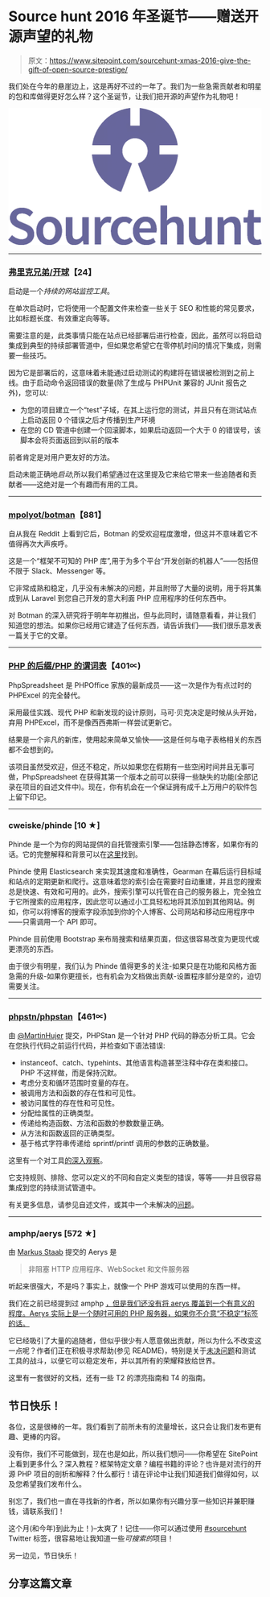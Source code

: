 # Source hunt 2016 年圣诞节——赠送开源声望的礼物

> 原文：<https://www.sitepoint.com/sourcehunt-xmas-2016-give-the-gift-of-open-source-prestige/>

我们处在今年的悬崖边上，这是再好不过的一年了。我们为一些急需贡献者和明星的包和库做得更好怎么样？这个圣诞节，让我们把开源的声望作为礼物吧！

![Sourcehunt logo](img/407bcf1bded70a8c020759619779150b.png)

* * *

### [弗里克兄弟/开球](https://github.com/frickelbruder/kickoff)【24】

启动是一个*持续的网站监控工具*。

在单次启动时，它将使用一个配置文件来检查一些关于 SEO 和性能的常见要求，比如标题长度、有效重定向等等。

需要注意的是，此类事情只能在站点已经部署后进行检查，因此，虽然可以将启动集成到典型的持续部署管道中，但如果您希望它在零停机时间的情况下集成，则需要一些技巧。

因为它是部署后的，这意味着未能通过启动测试的构建将在错误被检测到之前上线。由于启动命令返回错误的数量(除了生成与 PHPUnit 兼容的 JUnit 报告之外)，您可以:

*   为您的项目建立一个“test”子域，在其上运行您的测试，并且只有在测试站点上启动返回 0 个错误之后才传播到生产环境
*   在您的 CD 管道中创建一个回滚脚本，如果启动返回一个大于 0 的错误号，该脚本会将页面返回到以前的版本

前者肯定是对用户更友好的方法。

启动未能正确地*启动*,所以我们希望通过在这里提及它来给它带来一些追随者和贡献者——这绝对是一个有趣而有用的工具。

* * *

### [mpolyot/botman](https://github.com/mpociot/botman)【881】

自从我在 Reddit 上看到它后，Botman 的受欢迎程度激增，但这并不意味着它不值得再次大声疾呼。

这是一个“框架不可知的 PHP 库”,用于为多个平台“开发创新的机器人”——包括但不限于 Slack、Messenger 等。

它非常成熟和稳定，几乎没有未解决的问题，并且附带了大量的说明，用于将其集成到从 Laravel 到您自己开发的意大利面 PHP 应用程序的任何东西中。

对 Botman 的深入研究将于明年年初推出，但与此同时，请随意看看，并让我们知道您的想法。如果你已经用它建造了任何东西，请告诉我们——我们很乐意发表一篇关于它的文章。

* * *

### [PHP 的后缀/PHP 的谓词表](https://github.com/PHPOffice/PhpSpreadsheet)【401∝)

PhpSpreadsheet 是 PHPOffice 家族的最新成员——这一次是作为有点过时的 PHPExcel 的完全替代。

采用最佳实践、现代 PHP 和新发现的设计原则，马可·贝克决定是时候从头开始，弃用 PHPExcel，而不是像西西弗斯一样尝试更新它。

结果是一个非凡的新库，使用起来简单又愉快——这是任何与电子表格相关的东西都不会想到的。

该项目虽然受欢迎，但还不稳定，所以如果您在假期有一些空闲时间并且无事可做，PhpSpreadsheet 在获得其第一个版本之前可以获得一些缺失的功能(全部记录在项目的自述文件中)。现在，你有机会在一个保证拥有成千上万用户的软件包上留下印记。

* * *

### cweiske/phinde [10 ★]

Phinde 是一个为你的网站提供的自托管搜索引擎——包括静态博客，如果你有的话。它的完整解释和背景可以在[这里](http://cweiske.de/tagebuch/phinde.htm)找到。

Phinde 使用 Elasticsearch 来实现其速度和准确性，Gearman 在幕后运行目标域和站点的定期更新和爬行。这意味着您的索引会在需要时自动重建，并且您的搜索总是快速、有效和可用的。此外，搜索引擎可以托管在自己的服务器上，完全独立于它所搜索的应用程序，因此您可以通过小工具轻松地将其添加到其他网站。例如，你可以将博客的搜索字段添加到你的个人博客、公司网站和移动应用程序中——只需调用一个 API 即可。

Phinde 目前使用 Bootstrap 来布局搜索和结果页面，但这很容易改变为更现代或更漂亮的东西。

由于很少有明星，我们认为 Phinde 值得更多的关注-如果只是在功能和风格方面急需的升级-如果你更擅长，也有机会为文档做出贡献-设置程序部分是空的，迫切需要关注。

* * *

### [phpstn/phpstan](https://github.com/phpstan/phpstan)【461∝)

由 [@MartinHujer](https://twitter.com/martinhujer) 提交，PHPStan 是一个针对 PHP 代码的静态分析工具。它会在您执行代码之前运行代码，并检查如下语法错误:

*   instanceof、catch、typehints、其他语言构造甚至注释中存在类和接口。PHP 不这样做，而是保持沉默。
*   考虑分支和循环范围时变量的存在。
*   被调用方法和函数的存在性和可见性。
*   被访问属性的存在性和可见性。
*   分配给属性的正确类型。
*   传递给构造函数、方法和函数的参数数量正确。
*   从方法和函数返回的正确类型。
*   基于格式字符串传递给 sprintf/printf 调用的参数的正确数量。

这里有一个对工具[的深入观察](https://medium.com/@ondrejmirtes/phpstan-2939cd0ad0e3)。

它支持规则、排除、您可以定义的不同和自定义类型的错误，等等——并且很容易集成到您的持续测试管道中。

有关更多信息，请参见自述文件，或其中一个未解决的[问题](https://github.com/phpstan/phpstan/issues)。

* * *

### amphp/aerys [572 ★]

由 [Markus Staab](https://twitter.com/markusstaab) 提交的 Aerys 是

> 非阻塞 HTTP 应用程序、WebSocket 和文件服务器

听起来很强大，不是吗？事实上，就像一个 PHP 游戏可以使用的东西一样。

我们在之前已经提到过 amphp [，但是我们还没有将 aerys 覆盖到一个有意义的程度。Aerys 实际上是一个随时可用的 PHP 服务器，如果你不介意“不稳定”标签的话。](https://www.sitepoint.com/modding-minecraft-with-php-buildings-from-code/)

它已经吸引了大量的追随者，但似乎很少有人愿意做出贡献，所以为什么不改变这一点呢？作者们正在积极寻求帮助(参见 README)，特别是关于[未决问题](https://github.com/amphp/aerys/issues)和测试工具的战斗，以便它可以稳定发布，并以其所有的荣耀释放给世界。

这里有一套很好的文档，还有一些 T2 的漂亮指南和 T4 的指南。

## 节日快乐！

各位，这是很棒的一年。我们看到了前所未有的流量增长，这只会让我们发布更有趣、更棒的内容。

没有你，我们不可能做到，现在也是如此，所以我们想问——你希望在 SitePoint 上看到更多什么？深入教程？框架特定文章？编程书籍的评论？也许是对流行的开源 PHP 项目的剖析和解释？什么都行！请在评论中让我们知道我们做得如何，以及您希望我们发布什么。

别忘了，我们也一直在寻找新的作者，所以如果你有兴趣分享一些知识并兼职赚钱，请联系我们！

这个月(和今年)到此为止！)–太爽了！记住——你可以通过使用 [#sourcehunt](https://twitter.com/search?q=#sourcehunt) Twitter 标签，很容易地让我知道一些*可搜索的*项目！

另一边见，节日快乐！

## 分享这篇文章